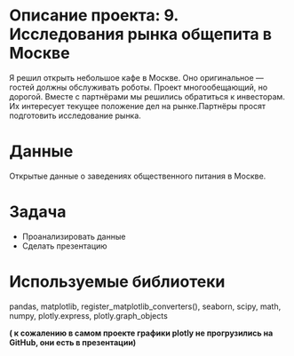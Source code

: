 # Описание проекта: 9. Исследования рынка общепита в Москве
Я решил открыть небольшое кафе в Москве. Оно оригинальное — гостей должны обслуживать роботы. Проект многообещающий, но дорогой. Вместе с партнёрами мы решились обратиться к инвесторам. Их интересует текущее положение дел на рынке.Партнёры просят подготовить исследование рынка.
# Данные
Открытые данные о заведениях общественного питания в Москве.
# Задача
* Проанализировать данные
* Сделать презентацию
# Используемые библиотеки
pandas, matplotlib, register_matplotlib_converters(), seaborn, scipy, math, numpy, plotly.express, plotly.graph_objects

**( к сожалению в самом проекте графики plotly не прогрузились на GitHub, они есть в презентации)**
